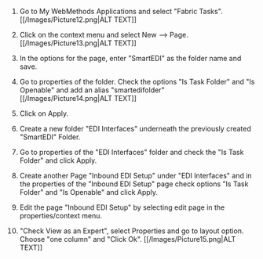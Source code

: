 1.	Go to My WebMethods Applications and select "Fabric Tasks".
[[/Images/Picture12.png|ALT TEXT]]

2.	Click on the context menu and select New --> Page.
[[/Images/Picture13.png|ALT TEXT]]

3.	In the options for the page, enter "SmartEDI" as the folder name and save.

4.	Go to properties of the folder. Check the options "Is Task Folder" and "Is Openable" and add an alias "smartedifolder"  
[[/Images/Picture14.png|ALT TEXT]]

5. Click on Apply.

6.	Create a new folder "EDI Interfaces" underneath the previously created "SmartEDI" Folder.

7.	Go to properties of the "EDI Interfaces" folder and check the "Is Task Folder" and click Apply.

8.	Create another Page "Inbound EDI Setup" under "EDI Interfaces" and in the properties of the "Inbound EDI Setup" page check options "Is Task Folder" and "Is Openable" and click Apply.

9.	Edit the page "Inbound EDI Setup" by selecting edit page in the properties/context menu.

10. "Check View as an Expert", select Properties and go to layout option. Choose "one column" and "Click Ok".
[[/Images/Picture15.png|ALT TEXT]]
